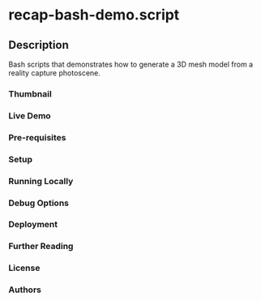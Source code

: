 # recap-bash-demo.script

## Description 

Bash scripts that demonstrates how to generate a 3D mesh model from a reality capture photoscene.

### Thumbnail

### Live Demo

### Pre-requisites

### Setup

### Running Locally

### Debug Options

### Deployment

### Further Reading

### License

### Authors

